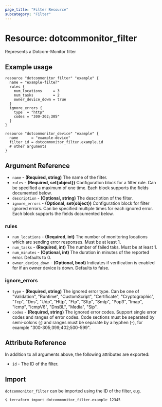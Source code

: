 ```yaml
---
page_title: "Filter Resource"
subcategory: "Filter"
---
```

# Resource: dotcommonitor_filter
Represents a Dotcom-Monitor filter

## Example usage
```hcl
resource "dotcommonitor_filter" "example" {
  name = "example-filter"
  rules {
    num_locations     = 3
    num_tasks         = 2
    owner_device_down = true
  }
  ignore_errors {
    type  = "http"
    codes = "300-302;305"
  }
}

resource "dotcommonitor_device" "example" {
  name      = "example-device"
  filter_id = dotcommonitor_filter.example.id
  # other arguments
}
```

## Argument Reference
* `name` - **(Required, string)** The name of the filter.
* `rules` - **(Required, set{object})** Configuration block for a filter rule. Can be specified a maximum of one time. Each block supports the fields documented below.
* `description` - **(Optional, string)** The description of the filter.
* `ignore_errors` - **(Optional, set{object})** Configuration block for filter ignored errors. Can be specified multiple times for each ignored error. Each block supports the fields documented below.

### rules
* `num_locations` - **(Required, int)** The number of monitoring locations which are sending error responses. Must be at least 1.
* `num_tasks` - **(Required, int)** The number of failed taks. Must be at least 1.
* `num_minutes` - **(Optional, int)** The duration in minutes of the reported error. Defaults to 0.
* `owner_device_down` - **(Optional, bool)** Indicates if verification is enabled for if an owner device is down. Defaults to false.

### ignore_errors
* `type` - **(Required, string)** The ignored error type. Can be one of "Validation", "Runtime", "CustomScript", "Certificate", "Cryptographic", "Tcp", "Dns", "Udp", "Http", "Ftp", "Sftp", "Smtp", "Pop3", "Imap", "Icmp", "IcmpV6", "DnsBL", "Media", "Sip".
* `codes` - **(Required, string)** The ignored error codes. Support single error codes and ranges of error codes. Code sections must be separated by semi-colons (;) and ranges must be separate by a hyphen (-), for example "300-305;399;402;500-599".

## Attribute Reference
In addition to all arguments above, the following attributes are exported:

* `id` - The ID of the filter.

## Import
`dotcommonitor_filter` can be imported using the ID of the filter, e.g.

```
$ terraform import dotcommonitor_filter.example 12345
```
